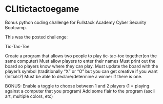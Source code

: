 # CLItictactoegame

Bonus python coding challenge for Fullstack Academy Cyber Security Bootcamp. 

This was the posted challenge: 

Tic-Tac-Toe

Create a program that allows two people to play tic-tac-toe together(on the same computer)
Must allow players to enter their names
Must print out the board so players know where they can play.
Must update the board with the player’s symbol (traditionally “X” or “O” but you can get creative if you want (Initials?)
Must be able to declare/determine a winner if there is one.

BONUS:
Enable a toggle to choose between 1 and 2 players (1 = playing against a computer that you program)
Add some flair to the program (ascii art, multiple colors, etc)
